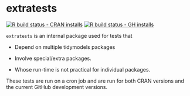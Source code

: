
<!-- README.md is generated from README.Rmd. Please edit that file -->

# extratests

<!-- badges: start -->

[![R build status - CRAN
installs](https://github.com/tidymodels/extratests/workflows/CRAN-R-CMD-check/badge.svg)](https://github.com/tidymodels/extratests/actions)
[![R build status - GH
installs](https://github.com/tidymodels/extratests/workflows/GH-R-CMD-check/badge.svg)](https://github.com/tidymodels/extratests/actions)
<!-- badges: end -->

`extratests` is an internal package used for tests that

  - Depend on multiple tidymodels packages

  - Involve special/extra packages.

  - Whose run-time is not practical for individual packages.

These tests are run on a cron job and are run for both CRAN versions and
the current GitHub development versions.
